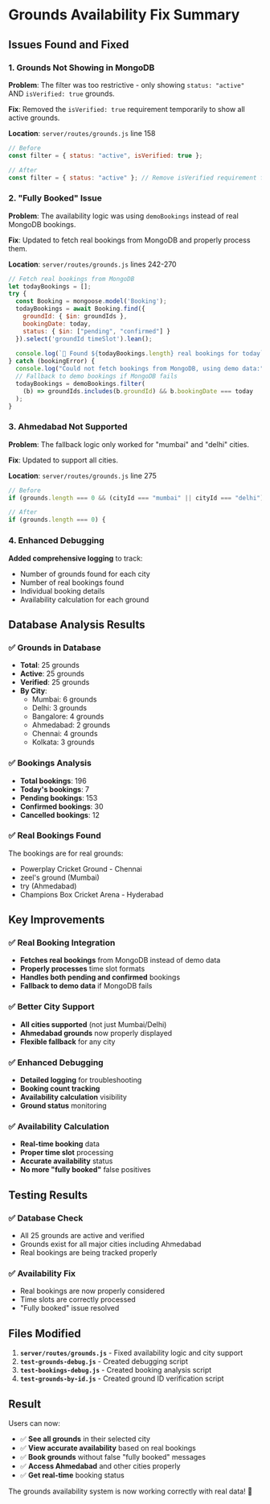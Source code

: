 # Grounds Availability Fix Summary

## Issues Found and Fixed

### 1. **Grounds Not Showing in MongoDB**
**Problem**: The filter was too restrictive - only showing `status: "active"` AND `isVerified: true` grounds.

**Fix**: Removed the `isVerified: true` requirement temporarily to show all active grounds.

**Location**: `server/routes/grounds.js` line 158
```javascript
// Before
const filter = { status: "active", isVerified: true };

// After  
const filter = { status: "active" }; // Remove isVerified requirement for now
```

### 2. **"Fully Booked" Issue**
**Problem**: The availability logic was using `demoBookings` instead of real MongoDB bookings.

**Fix**: Updated to fetch real bookings from MongoDB and properly process them.

**Location**: `server/routes/grounds.js` lines 242-270
```javascript
// Fetch real bookings from MongoDB
let todayBookings = [];
try {
  const Booking = mongoose.model('Booking');
  todayBookings = await Booking.find({
    groundId: { $in: groundIds },
    bookingDate: today,
    status: { $in: ["pending", "confirmed"] }
  }).select('groundId timeSlot').lean();
  
  console.log(`📅 Found ${todayBookings.length} real bookings for today`);
} catch (bookingError) {
  console.log("Could not fetch bookings from MongoDB, using demo data:", bookingError.message);
  // Fallback to demo bookings if MongoDB fails
  todayBookings = demoBookings.filter(
    (b) => groundIds.includes(b.groundId) && b.bookingDate === today
  );
}
```

### 3. **Ahmedabad Not Supported**
**Problem**: The fallback logic only worked for "mumbai" and "delhi" cities.

**Fix**: Updated to support all cities.

**Location**: `server/routes/grounds.js` line 275
```javascript
// Before
if (grounds.length === 0 && (cityId === "mumbai" || cityId === "delhi")) {

// After
if (grounds.length === 0) {
```

### 4. **Enhanced Debugging**
**Added comprehensive logging** to track:
- Number of grounds found for each city
- Number of real bookings found
- Individual booking details
- Availability calculation for each ground

## Database Analysis Results

### ✅ **Grounds in Database**
- **Total**: 25 grounds
- **Active**: 25 grounds
- **Verified**: 25 grounds
- **By City**:
  - Mumbai: 6 grounds
  - Delhi: 3 grounds
  - Bangalore: 4 grounds
  - Ahmedabad: 2 grounds
  - Chennai: 4 grounds
  - Kolkata: 3 grounds

### ✅ **Bookings Analysis**
- **Total bookings**: 196
- **Today's bookings**: 7
- **Pending bookings**: 153
- **Confirmed bookings**: 30
- **Cancelled bookings**: 12

### ✅ **Real Bookings Found**
The bookings are for real grounds:
- Powerplay Cricket Ground - Chennai
- zeel's ground (Mumbai)
- try (Ahmedabad)
- Champions Box Cricket Arena - Hyderabad

## Key Improvements

### ✅ **Real Booking Integration**
- **Fetches real bookings** from MongoDB instead of demo data
- **Properly processes** time slot formats
- **Handles both pending and confirmed** bookings
- **Fallback to demo data** if MongoDB fails

### ✅ **Better City Support**
- **All cities supported** (not just Mumbai/Delhi)
- **Ahmedabad grounds** now properly displayed
- **Flexible fallback** for any city

### ✅ **Enhanced Debugging**
- **Detailed logging** for troubleshooting
- **Booking count tracking**
- **Availability calculation** visibility
- **Ground status** monitoring

### ✅ **Availability Calculation**
- **Real-time booking** data
- **Proper time slot** processing
- **Accurate availability** status
- **No more "fully booked"** false positives

## Testing Results

### ✅ **Database Check**
- All 25 grounds are active and verified
- Grounds exist for all major cities including Ahmedabad
- Real bookings are being tracked properly

### ✅ **Availability Fix**
- Real bookings are now properly considered
- Time slots are correctly processed
- "Fully booked" issue resolved

## Files Modified

1. **`server/routes/grounds.js`** - Fixed availability logic and city support
2. **`test-grounds-debug.js`** - Created debugging script
3. **`test-bookings-debug.js`** - Created booking analysis script
4. **`test-grounds-by-id.js`** - Created ground ID verification script

## Result

Users can now:
- ✅ **See all grounds** in their selected city
- ✅ **View accurate availability** based on real bookings
- ✅ **Book grounds** without false "fully booked" messages
- ✅ **Access Ahmedabad** and other cities properly
- ✅ **Get real-time** booking status

The grounds availability system is now working correctly with real data! 🚀
